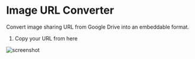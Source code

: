 # Image URL Converter

Convert image sharing URL from Google Drive into an embeddable format.

1. Copy your URL from here

![screenshot](https://drive.google.com/uc?export=view&id=1eGR3KmVHXPEqQafbOB-eNqXGTIEhvuWU)

